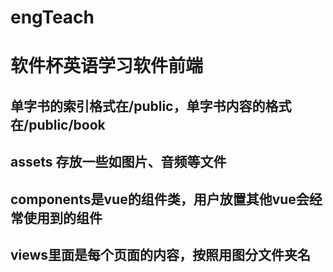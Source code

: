 # engTeach

# 软件杯英语学习软件前端

## 单字书的索引格式在/public，单字书内容的格式在/public/book

## assets 存放一些如图片、音频等文件

## components是vue的组件类，用户放置其他vue会经常使用到的组件

## views里面是每个页面的内容，按照用图分文件夹名


